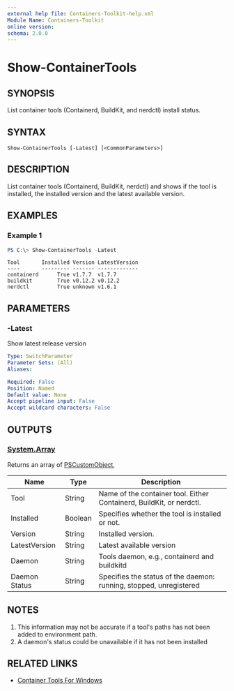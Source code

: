 ```yaml
---
external help file: Containers-Toolkit-help.xml
Module Name: Containers-Toolkit
online version:
schema: 2.0.0
---
```


# Show-ContainerTools

## SYNOPSIS

List container tools (Containerd, BuildKit, and nerdctl) install status.

## SYNTAX

```
Show-ContainerTools [-Latest] [<CommonParameters>]
```

## DESCRIPTION

List container tools (Containerd, BuildKit, nerdctl) and shows if the tool is installed, the installed version and the latest available version.

## EXAMPLES

### Example 1

```powershell
PS C:\> Show-ContainerTools -Latest
```

```Output
Tool       Installed Version LatestVersion
----       --------- ------- -------------
containerd      True v1.7.7  v1.7.7
buildkit        True v0.12.2 v0.12.2
nerdctl         True unknown v1.6.1
```

## PARAMETERS

### -Latest

Show latest release version

```yaml
Type: SwitchParameter
Parameter Sets: (All)
Aliases:

Required: False
Position: Named
Default value: None
Accept pipeline input: False
Accept wildcard characters: False
```

## OUTPUTS

### [System.Array](https://learn.microsoft.com/en-us/dotnet/api/system.array?view=net-7.0)

Returns an array of [PSCustomObject](https://learn.microsoft.com/en-us/dotnet/api/system.management.automation.pscustomobject?view=powershellsdk-7.3.0),

| Name | Type | Description |
| -------- | ------- | ------- |
| Tool | String | Name of the container tool. Either Containerd, BuildKit, or nerdctl. |
| Installed | Boolean | Specifies whether the tool is installed or not. |
| Version | String | Installed version. |
| LatestVersion | String | Latest available version |
| Daemon | String | Tools daemon, e.g., containerd and buildkitd |
| Daemon  Status| String | Specifies the status of the daemon: running, stopped, unregistered |

## NOTES

1. This information may not be accurate if a tool's paths has not been added to environment path.
2. A daemon's status could be unavailable if it has not been installed

## RELATED LINKS

- [Container Tools For Windows](Containers-Toolkit.md)
